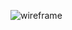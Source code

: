 ![wireframe](http://www.plantuml.com/plantuml/svg/RP11Si8m34NtFeMMfGmNOD6Bb2wKe2IQ1ZjZov3S7bjs8D1cuOc_lkIl9omZGMZ94eX76rZOMMC6FXDqpadZPcE-Ftz0luFdVf335qZkCtg-w1Uo4OuWE1dzrMBI1ngdf0_k1k9W6d4nAgtrV_lMeOrdwjZsoH04lPY7a5jxl52gO4o3dokSB7P2_j5hrBO-vod4KL9NLjsLlAaAR4UANm1xPFjQtSInDCl9Vd07awShknXomfxWXW7QaT3JUMSAfnHUrrTc3RQ_BtBA43BvgkqLXRB8bxBsUjjIL8nrnaPFePe59cubUjfLKnswvZy2pSdB5h1nKNIP4dzZsR-3DKgoa2iHolsF4L2UU2j1pV16DMlvwJi0)

